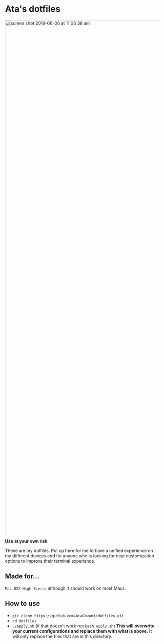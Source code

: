 # Ata's dotfiles

<img width="1680" alt="screen shot 2018-06-06 at 11 06 38 am" src="https://user-images.githubusercontent.com/19475663/41050981-7df89ad0-697a-11e8-9a46-0709d3b863b7.png">

**Use at your own risk**

These are my dotfiles. Put up here for me to have a unified experience on my
different devices and for anyone who is looking for neat customization options
to improve their terminal experience.

## Made for...
`Mac OSX High Sierra` although it should work on most Macs.

## How to use
* `git clone https://github.com/AtaGowani/dotfiles.git`
* `cd dotfiles`
* `./apply.sh` (if that doesn't work run `bash apply.sh`) **This will overwrite your current configurations and replace them with what is above.** It will only replace the files that are in this directory.
